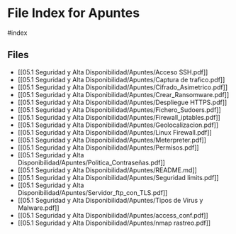 # File Index for Apuntes
#index

## Files

- [[05.1 Seguridad y Alta Disponibilidad/Apuntes/Acceso SSH.pdf]]
- [[05.1 Seguridad y Alta Disponibilidad/Apuntes/Captura de trafico.pdf]]
- [[05.1 Seguridad y Alta Disponibilidad/Apuntes/Cifrado_Asimetrico.pdf]]
- [[05.1 Seguridad y Alta Disponibilidad/Apuntes/Crear_Ransomware.pdf]]
- [[05.1 Seguridad y Alta Disponibilidad/Apuntes/Despliegue HTTPS.pdf]]
- [[05.1 Seguridad y Alta Disponibilidad/Apuntes/Fichero_Sudoers.pdf]]
- [[05.1 Seguridad y Alta Disponibilidad/Apuntes/Firewall_iptables.pdf]]
- [[05.1 Seguridad y Alta Disponibilidad/Apuntes/Geolocalizacion.pdf]]
- [[05.1 Seguridad y Alta Disponibilidad/Apuntes/Linux Firewall.pdf]]
- [[05.1 Seguridad y Alta Disponibilidad/Apuntes/Meterpreter.pdf]]
- [[05.1 Seguridad y Alta Disponibilidad/Apuntes/Permisos.pdf]]
- [[05.1 Seguridad y Alta Disponibilidad/Apuntes/Politica_Contraseñas.pdf]]
- [[05.1 Seguridad y Alta Disponibilidad/Apuntes/README.md]]
- [[05.1 Seguridad y Alta Disponibilidad/Apuntes/Seguridad limits.pdf]]
- [[05.1 Seguridad y Alta Disponibilidad/Apuntes/Servidor_ftp_con_TLS.pdf]]
- [[05.1 Seguridad y Alta Disponibilidad/Apuntes/Tipos de Virus y Malware.pdf]]
- [[05.1 Seguridad y Alta Disponibilidad/Apuntes/access_conf.pdf]]
- [[05.1 Seguridad y Alta Disponibilidad/Apuntes/nmap rastreo.pdf]]
